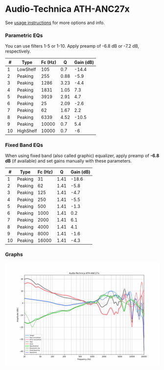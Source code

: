 # Audio-Technica ATH-ANC27x
See [usage instructions](https://github.com/jaakkopasanen/AutoEq#usage) for more options and info.

### Parametric EQs
You can use filters 1-5 or 1-10. Apply preamp of -6.8 dB or -7.2 dB, respectively.

|   # | Type      |   Fc (Hz) |    Q |   Gain (dB) |
|-----|-----------|-----------|------|-------------|
|   1 | LowShelf  |       105 | 0.7  |       -14.4 |
|   2 | Peaking   |       255 | 0.88 |        -5.9 |
|   3 | Peaking   |      1286 | 3.23 |        -4.4 |
|   4 | Peaking   |      1831 | 1.05 |         7.3 |
|   5 | Peaking   |      3919 | 2.91 |         4.7 |
|   6 | Peaking   |        25 | 2.09 |        -2.6 |
|   7 | Peaking   |        62 | 1.67 |         2.2 |
|   8 | Peaking   |      6339 | 4.52 |       -10.5 |
|   9 | Peaking   |     10000 | 0.7  |         5.4 |
|  10 | HighShelf |     10000 | 0.7  |        -6   |

### Fixed Band EQs
When using fixed band (also called graphic) equalizer, apply preamp of **-6.8 dB** (if available) and set gains manually with these parameters.

|   # | Type    |   Fc (Hz) |    Q |   Gain (dB) |
|-----|---------|-----------|------|-------------|
|   1 | Peaking |        31 | 1.41 |       -18.6 |
|   2 | Peaking |        62 | 1.41 |        -5.8 |
|   3 | Peaking |       125 | 1.41 |        -4.7 |
|   4 | Peaking |       250 | 1.41 |        -5.5 |
|   5 | Peaking |       500 | 1.41 |        -1.3 |
|   6 | Peaking |      1000 | 1.41 |         0.2 |
|   7 | Peaking |      2000 | 1.41 |         6.1 |
|   8 | Peaking |      4000 | 1.41 |         4.1 |
|   9 | Peaking |      8000 | 1.41 |        -1.6 |
|  10 | Peaking |     16000 | 1.41 |        -4.3 |

### Graphs
![](./Audio-Technica%20ATH-ANC27x.png)
